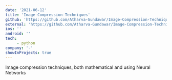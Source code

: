```yaml
---
date: '2021-06-12'
title: 'Image-Compression-Techniques'
github: 'https://github.com/Atharva-Gundawar/Image-Compression-Techniques'
external: 'https://github.com/Atharva-Gundawar/Image-Compression-Techniques'
ios: ''
android: ''
tech: 
     - python
company: '-'
showInProjects: true
---
```


Image compression techniques, both mathematical and using Neural Networks
